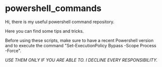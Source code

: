 # powershell_commands
Hi, there is my useful powershell command repository. 

Here you can find some tips and tricks. 

Before using these scripts, make sure to have a recent Powershell version and to execute the command "Set-ExecutionPolicy Bypass -Scope Process -Force". 

*USE THEM ONLY IF YOU ARE ABLE TO. I DECLINE EVERY RESPONSIBILITY.* 
